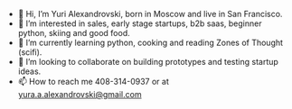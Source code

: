 - 👋 Hi, I’m Yuri Alexandrovski, born in Moscow and live in San Francisco.
- 👀 I’m interested in sales, early stage startups, b2b saas, beginner python, skiing and good food.
- 🌱 I’m currently learning python, cooking and reading Zones of Thought (scifi).
- 💞️ I’m looking to collaborate on building prototypes and testing startup ideas.
- 📫 How to reach me 408-314-0937 or at yura.a.alexandrovski@gmail.com

<!---
Alexandrovski/Alexandrovski is a ✨ special ✨ repository because its `README.md` (this file) appears on your GitHub profile.
You can click the Preview link to take a look at your changes.
--->
